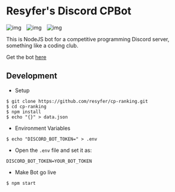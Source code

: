 # Resyfer's Discord CPBot

![img](https://img.shields.io/badge/bot%20status-offline-red)&emsp;![img](https://img.shields.io/badge/-NodeJS-green)&emsp;![img](https://img.shields.io/badge/Version-1.0-yellow)

This is NodeJS bot for a competitive programming Discord server, something like a coding club.

Get the bot [here](https://discord.com/api/oauth2/authorize?client_id=849932013188415488&permissions=8&scope=bot)
## Development

- Setup
```
$ git clone https://github.com/resyfer/cp-ranking.git
$ cd cp-ranking
$ npm install
$ echo "{}" > data.json
```

- Environment Variables
```
$ echo "DISCORD_BOT_TOKEN=" > .env
```
  - Open the `.env` file and set it as:
```
DISCORD_BOT_TOKEN=YOUR_BOT_TOKEN
```

- Make Bot go live
```
$ npm start
```